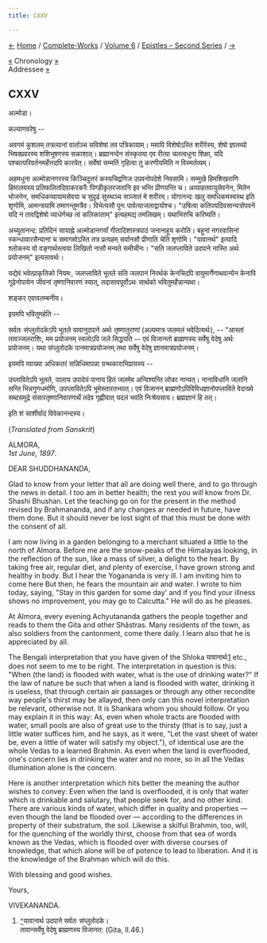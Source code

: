 ```yaml
---
title: CXXV

---
```

<div>

[←](124_sir.htm) [Home](../../../index.htm) /
[Complete-Works](../../complete_works.htm) / [Volume
6](../volume_6_contents.htm) / [Epistles – Second
Series](epistles_second_series_contents.htm) / [→](126_miss_noble.htm)

  

[«](../../volume_5/epistles_first_series/076_mr_.htm) Chronology
[»](../../volume_8/epistles_fourth_series/094_marie.htm)  
Addressee [»](../../volume_7/epistles_third_series/40_shuddhananda.htm)

## CXXV

अल्मोडा।

कल्याणवरेषु --

अवगमं कुशलम् तत्रत्यानां वार्ताञ्च सविशेषां तव पत्रिकायाम्। ममापि
विशेषोऽस्ति शरीरेस्य, शेषो ज्ञातव्यो भिषक्प्रवरस्य शशिभूषणस्य सकाशात्।
ब्रह्मानन्देन संस्कृतया एव रीत्या चलत्वधुना शिक्षा, यदि
पश्चात्परिवर्तनमर्हेत्तदपि कारयेत्। सर्वेषां सम्मतिं गृहित्वा तु
करणीयमिति न विस्मर्तव्यम्।

अहमधुना अल्मोडानगरस्य किञ्चिदुत्तरं कस्यचिद्वणिज उपवनोपदेशे निवसामि।
सम्मुखे हिमशिखराणि हिमालयस्य प्रतिफलितदिवाकरकरैः पिण्डीकृतरजतानि इव
भन्ति प्रीणयन्ति च। अव्याहतवायुसेवनेन, मितेन भोजनेन, समधिकव्यायामसेवया च
सुदृढं सुस्थञ्च सञ्जातं मे शरीरम्। योगानन्दः खलु समधिकमस्वस्थ इति
शृणोमि, आमन्त्रयामि तमागन्तुमत्रैव। विभेत्यसौ पुनः
पार्वत्याजलाद्वायोश्च। "उषित्वा कतिपयदिवसान्यत्रोपवने यदि न तावद्विशेषो
व्याधेर्गच्छ त्वं कलिकाताम्" इत्यहमद्य तमलिखम्। यथाभिरुचि करिष्यति।

अच्युतानन्द: प्रतिदिनं सायाह्ने अल्मोडानगर्यां गीतादिशास्त्रपाठं
जनानाहूय करोति। बहूनां नगरवासिनां स्कन्धावारसैन्यानां च समागमोऽस्ति तत्र
प्रत्यहम् सर्वानसौ प्रीणाति चेति शृणोमि। "यावानर्थ" इत्यादि श्लोकस्य यो
वङ्गार्थस्त्वया लिखितो नासौ मन्यते समीचीनः। "सति जलप्लाविते उदपाने
नास्ति अर्थः प्रयोजनम्" इत्यसावर्थः।

यद्येवं भवेत्प्राकृतिको नियमः, जलप्लाविते भूतले सति जलपानं निरर्थकं
केनचिदपि वायुमार्गेणाथवान्येन केनापि गूढेनोपायेन जीवनां तृष्णानिवारणं
स्यात्, तदासावपूर्वोऽथः सार्थको भवितुमर्हेन्नान्यथा।

शङ्कर एवावलम्बनीय।

इयमपि भवितुमर्हति --

सर्वतः संप्लुतोदकेऽपि भूतले यावानुदपाने अर्थः तृष्णातुराणां (अल्पमात्र
जलमलं भवेदित्यर्थः), -- "आस्तां तावज्जलराशिः, मम प्रयोजनम् स्वल्पेऽपि
जले सिद्धयति -- एवं विजानतो ब्राह्मणस्य सर्वेषु वेदेषु अर्थः प्रयोजनम्।
यथा संप्लुतोदके पानमात्रप्रयोजनम् तथा सर्वेषु वेदेषु
ज्ञानमात्रप्रयोजनम्।

इयमपि व्याख्या अधिकतरं सन्निधिमापन्ना ग्रन्थकाराभिप्रायस्य --

उप्लावितेऽपि भूतले, पालाय उपादेयं पानाय हितं जलमेव अन्विश्यन्ति लोका
नान्यत्। नानाविधानि जलानि सन्ति भिन्नगुणधर्माणि, उपप्लावितेऽपि
भूमेस्तारतभ्यात्। एवं विजानन् ब्राह्मणोऽपिविविधज्ञानोपप्लाविते वेदाख्ये
सब्दसमुद्रे संसारतृष्णानिवारणार्थे तदेव गृह्णीयात् यदलं भवति
निःश्रेयसाय। ब्रह्मज्ञानं हि तत्।

इति शं साशीर्वादं विवेकानन्दस्य।

(*Translated from Sanskrit*)

ALMORA,  
*1st June, 1897*.

DEAR SHUDDHANANDA,

Glad to know from your letter that all are doing well there, and to go
through the news in detail. I too am in better health; the rest you will
know from Dr. Shashi Bhushan. Let the teaching go on for the present in
the method revised by Brahmananda, and if any changes ar needed in
future, have them done. But it should never be lost sight of that this
must be done with the consent of all.

I am now living in a garden belonging to a merchant situated a little to
the north of Almora. Before me are the snow-peaks of the Himalayas
looking, in the reflection of the sun, like a mass of silver, a delight
to the heart. By taking free air, regular diet, and plenty of exercise,
I have grown strong and healthy in body. But I hear the Yogananda is
very ill. I am inviting him to come here But then, he fears the mountain
air and water. I wrote to him today, saying, "Stay in this garden for
some day' and if you find your illness shows no improvement, you may go
to Calcutta." He will do as he pleases.

At Almora, every evening Achyutananda gathers the people together and
reads to them the Gita and other Shâstras. Many residents of the town,
as also soldiers from the cantonment, come there daily. I learn also
that he is appreciated by all.

The Bengali interpretation that you have given of the
Shloka यावानार्थः[1](#txt2) etc., does not seem to me to be right. The
interpretation in question is this: "When (the land) is flooded with
water, what is the use of drinking water?" If the law of nature be such
that when a land is flooded with water, drinking it is useless, that
through certain air passages or through any other recondite way people's
thirst may be allayed, then only can this novel interpretation be
relevant, otherwise not. It is Shankara whom you should follow. Or you
may explain it in this way: As, even when whole tracts are flooded with
water, small pools are also of great use to the thirsty (that is to say,
just a little water suffices him, and he says, as it were, "Let the vast
sheet of water be, even a little of water will satisfy my object."), of
identical use are the whole Vedas to a learned Brahmin. As even when the
land is overflooded, one's concern lies in drinking the water and no
more, so in all the Vedas illumination alone is the concern.

Here is another interpretation which hits better the meaning the author
wishes to convey: Even when the land is overflooded, it is only that
water which is drinkable and salutary, that people seek for, and no
other kind. There are various kinds of water, which differ in quality
and properties — even though the land be flooded over — according to the
differences in property of their substratum, the soil. Likewise a
skilful Brahmin, too, will, for the quenching of the worldly thirst,
choose from that sea of words known as the Vedas, which is flooded over
with diverse courses of knowledge, that which alone will be of potence
to lead to liberation. And it is the knowledge of the Brahman which will
do this.

With blessing and good wishes. 

Yours,

VIVEKANANDA.

1.  [^](#txt1)यावानार्थ उदपाने सर्वतः संप्लुतोदके।  
    तावान्सर्वेषु वेदेषु ब्राह्मणस्य विजानत: (Gita, II.46.)

</div>
